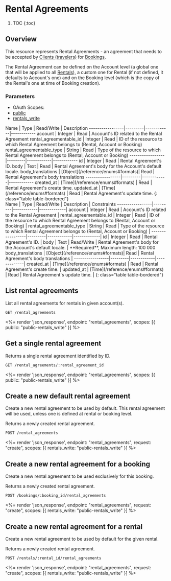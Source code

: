 # Rental Agreements

1. TOC
{:toc}

## Overview

This resource represents Rental Agreements - an agreement that needs to be accepted by [Clients (travelers)](/reference/endpoints/clients/) for [Bookings](/reference/endpoints/bookings/).

The Rental Agreement can be defined on the Account level (a global one that will be applied to all [Rentals](/reference/endpoints/rentals/)), a custom one for Rental (if not defined, it defaults to Account's one) and on the Booking level (which is the copy of the Rental's one at time of Booking creation).

### Parameters
<ul class="nav nav-pills" role="tablist">
  <li class="disabled"><a>OAuth Scopes:</a></li>
  <li class="active"><a href="#public" role="tab" data-toggle="pill">public</a></li>
  <li><a href="#rentals_write" role="tab" data-toggle="pill">rentals_write</a></li>
</ul>
<div class="tab-content" markdown="1">
  <div class="tab-pane active" id="public" markdown="1">
Name             | Type    | Read/Write | Description
-----------------|---------|------------|------------
account                   | Integer | Read       | Account's ID related to the Rental Agreement
rental_agreementable_id   | Integer | Read       | ID of the resource to which Rental Agreement belongs to (Rental, Account or Booking)
rental_agreementable_type | String  | Read       | Type of the resource to which Rental Agreement belongs to (Rental, Account or Booking)
-----------------|---------|------------|------------
id               | Integer | Read       | Rental Agreement's ID.
body             | Text    | Read       | Rental Agreement's body for the Account's default locale.
body_translations | [Object](/reference/enums#formats)| Read       | Rental Agreement's body translations
-----------------|---------|------------|------------
created_at       | [Time](/reference/enums#formats) | Read       | Rental Agreement's create time.
updated_at       | [Time](/reference/enums#formats) | Read       | Rental Agreement's update time.
{: class="table table-bordered"}
  </div>
  <div class="tab-pane" id="rentals_write" markdown="1">
Name             | Type    | Read/Write | Description | Constraints
-----------------|---------|------------|-------------|
account                   | Integer | Read       | Account's ID related to the Rental Agreement |
rental_agreementable_id   | Integer | Read       | ID of the resource to which Rental Agreement belongs to (Rental, Account or Booking) |
rental_agreementable_type | String  | Read       | Type of the resource to which Rental Agreement belongs to (Rental, Account or Booking) |
-----------------|---------|------------|-------------|
id               | Integer | Read       | Rental Agreement's ID.  |
body             | Text    | Read/Write | Rental Agreement's body for the Account's default locale. | **Required**, Maximum length: 100 000
body_translations | [Object](/reference/enums#formats)| Read       | Rental Agreement's body translations |
-----------------|---------|------------|-------------|
created_at       | [Time](/reference/enums#formats) | Read       | Rental Agreement's create time. |
updated_at       | [Time](/reference/enums#formats) | Read       | Rental Agreement's update time. |
{: class="table table-bordered"}
  </div>
</div>

## List rental agreements

List all rental agreements for rentals in given account(s).

~~~
GET /rental_agreements
~~~

<%= render 'json_response', endpoint: "rental_agreements",
  scopes: [{ public: "public-rentals_write" }] %>

## Get a single rental agreement

Returns a single rental agreement identified by ID.

~~~
GET /rental_agreements/:rental_agreement_id
~~~

<%= render 'json_response', endpoint: "rental_agreements",
  scopes: [{ public: "public-rentals_write" }] %>

## Create a new default rental agreement

Create a new rental agreement to be used by default.
This rental agreement will be used, unless one is defined at rental
or booking level.

Returns a newly created rental agreement.

~~~~
POST /rental_agreements
~~~~

<%= render 'json_response', endpoint: "rental_agreements", request: "create",
  scopes: [{ rentals_write: "public-rentals_write" }] %>

## Create a new rental agreement for a booking

Create a new rental agreement to be used exclusively for this booking.

Returns a newly created rental agreement.

~~~~
POST /bookings/:booking_id/rental_agreements
~~~~

<%= render 'json_response', endpoint: "rental_agreements", request: "create",
  scopes: [{ rentals_write: "public-rentals_write" }] %>

## Create a new rental agreement for a rental

Create a new rental agreement to be used by default for the given rental.

Returns a newly created rental agreement.

~~~~
POST /rentals/:rental_id/rental_agreements
~~~~

<%= render 'json_response', endpoint: "rental_agreements", request: "create",
  scopes: [{ rentals_write: "public-rentals_write" }] %>

